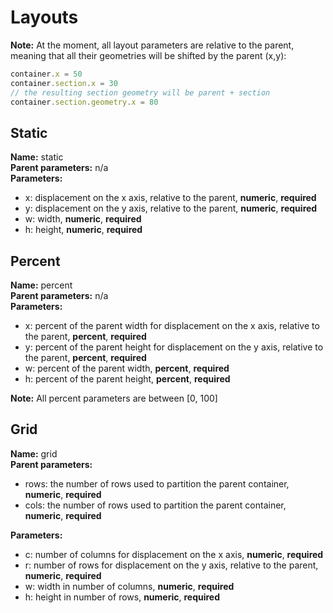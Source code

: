 # Layouts

**Note:** At the moment, all layout parameters are relative to the parent, 
meaning that all their geometries will be shifted by the parent (x,y):

```js
container.x = 50
container.section.x = 30
// the resulting section geometry will be parent + section
container.section.geometry.x = 80
```

## Static

**Name:** static  
**Parent parameters:** n/a  
**Parameters:** 
- x: displacement on the x axis, relative to the parent, **numeric**, **required**
- y: displacement on the y axis, relative to the parent, **numeric**, **required**
- w: width, **numeric**, **required**
- h: height, **numeric**, **required**

## Percent

**Name:** percent  
**Parent parameters:** n/a  
**Parameters:** 
- x: percent of the parent width for displacement on the x axis, relative to the parent, **percent**, **required**
- y: percent of the parent height for displacement on the y axis, relative to the parent, **percent**, **required**
- w: percent of the parent width, **percent**, **required**
- h: percent of the parent height, **percent**, **required**

**Note:** All percent parameters are between \[0, 100\]

## Grid

**Name:** grid  
**Parent parameters:** 
- rows: the number of rows used to partition the parent container, **numeric**, **required**
- cols: the number of rows used to partition the parent container, **numeric**, **required**

**Parameters:** 
- c: number of columns for displacement on the x axis, **numeric**, **required**
- r: number of rows for displacement on the y axis, relative to the parent, **numeric**, **required**
- w: width in number of columns, **numeric**, **required**
- h: height in number of rows, **numeric**, **required**